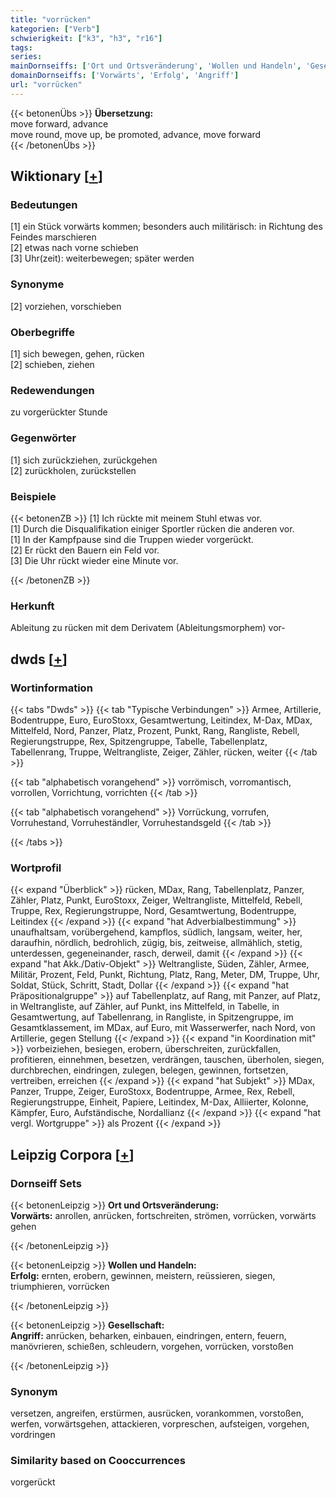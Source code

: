 ```yaml
---
title: "vorrücken"
kategorien: ["Verb"]
schwierigkeit: ["k3", "h3", "r16"]
tags:
series:
mainDornseiffs: ['Ort und Ortsveränderung', 'Wollen und Handeln', 'Gesellschaft']
domainDornseiffs: ['Vorwärts', 'Erfolg', 'Angriff']
url: "vorrücken"
---
```


{{< betonenÜbs >}}
**Übersetzung:**  
move forward, advance  
move round, move up, be promoted, advance, move forward  
{{< /betonenÜbs >}}

## Wiktionary [[+](https://de.wiktionary.org/wiki/vorrücken)]

### Bedeutungen
[1] ein Stück vorwärts kommen; besonders auch militärisch: in Richtung des Feindes marschieren  
[2] etwas nach vorne schieben  
[3] Uhr(zeit): weiterbewegen; später werden  

### Synonyme
[2] vorziehen, vorschieben  

### Oberbegriffe
[1] sich bewegen, gehen, rücken  
[2] schieben, ziehen  

### Redewendungen
zu vorgerückter Stunde  

### Gegenwörter
[1] sich zurückziehen, zurückgehen  
[2] zurückholen, zurückstellen  

### Beispiele
{{< betonenZB >}}
[1] Ich rückte mit meinem Stuhl etwas vor.  
[1] Durch die Disqualifikation einiger Sportler rücken die anderen vor.  
[1] In der Kampfpause sind die Truppen wieder vorgerückt.  
[2] Er rückt den Bauern ein Feld vor.  
[3] Die Uhr rückt wieder eine Minute vor.  

{{< /betonenZB >}}
### Herkunft
Ableitung zu rücken mit dem Derivatem (Ableitungsmorphem) vor-  



## dwds [[+](https://www.dwds.de/wb/vorrücken)]

### Wortinformation
{{< tabs "Dwds" >}}
{{< tab "Typische Verbindungen" >}}
Armee, Artillerie, Bodentruppe, Euro, EuroStoxx, Gesamtwertung, Leitindex, M-Dax, MDax, Mittelfeld, Nord, Panzer, Platz, Prozent, Punkt, Rang, Rangliste, Rebell, Regierungstruppe, Rex, Spitzengruppe, Tabelle, Tabellenplatz, Tabellenrang, Truppe, Weltrangliste, Zeiger, Zähler, rücken, weiter
{{< /tab >}}

{{< tab "alphabetisch vorangehend" >}}
vorrömisch, vorromantisch, vorrollen, Vorrichtung, vorrichten
{{< /tab >}}

{{< tab "alphabetisch vorangehend" >}}
Vorrückung, vorrufen, Vorruhestand, Vorruheständler, Vorruhestandsgeld
{{< /tab >}}

{{< /tabs >}}

### Wortprofil
{{< expand "Überblick" >}} rücken, MDax, Rang, Tabellenplatz, Panzer, Zähler, Platz, Punkt, EuroStoxx, Zeiger, Weltrangliste, Mittelfeld, Rebell, Truppe, Rex, Regierungstruppe, Nord, Gesamtwertung, Bodentruppe, Leitindex {{< /expand >}}
{{< expand "hat Adverbialbestimmung" >}} unaufhaltsam, vorübergehend, kampflos, südlich, langsam, weiter, her, daraufhin, nördlich, bedrohlich, zügig, bis, zeitweise, allmählich, stetig, unterdessen, gegeneinander, rasch, derweil, damit {{< /expand >}}
{{< expand "hat Akk./Dativ-Objekt" >}} Weltrangliste, Süden, Zähler, Armee, Militär, Prozent, Feld, Punkt, Richtung, Platz, Rang, Meter, DM, Truppe, Uhr, Soldat, Stück, Schritt, Stadt, Dollar {{< /expand >}}
{{< expand "hat Präpositionalgruppe" >}} auf Tabellenplatz, auf Rang, mit Panzer, auf Platz, in Weltrangliste, auf Zähler, auf Punkt, ins Mittelfeld, in Tabelle, in Gesamtwertung, auf Tabellenrang, in Rangliste, in Spitzengruppe, im Gesamtklassement, im MDax, auf Euro, mit Wasserwerfer, nach Nord, von Artillerie, gegen Stellung {{< /expand >}}
{{< expand "in Koordination mit" >}} vorbeiziehen, besiegen, erobern, überschreiten, zurückfallen, profitieren, einnehmen, besetzen, verdrängen, tauschen, überholen, siegen, durchbrechen, eindringen, zulegen, belegen, gewinnen, fortsetzen, vertreiben, erreichen {{< /expand >}}
{{< expand "hat Subjekt" >}} MDax, Panzer, Truppe, Zeiger, EuroStoxx, Bodentruppe, Armee, Rex, Rebell, Regierungstruppe, Einheit, Papiere, Leitindex, M-Dax, Alliierter, Kolonne, Kämpfer, Euro, Aufständische, Nordallianz {{< /expand >}}
{{< expand "hat vergl. Wortgruppe" >}} als Prozent {{< /expand >}}

## Leipzig Corpora [[+](https://corpora.uni-leipzig.de/en/res?word=vorrücken&corpusId=deu_newscrawl-public_2018)]

### Dornseiff Sets
{{< betonenLeipzig >}}
**Ort und Ortsveränderung:**  
**Vorwärts:** anrollen, anrücken, fortschreiten, strömen, vorrücken, vorwärts gehen  

{{< /betonenLeipzig >}}


{{< betonenLeipzig >}}
**Wollen und Handeln:**  
**Erfolg:** ernten, erobern, gewinnen, meistern, reüssieren, siegen, triumphieren, vorrücken  

{{< /betonenLeipzig >}}


{{< betonenLeipzig >}}
**Gesellschaft:**  
**Angriff:** anrücken, beharken, einbauen, eindringen, entern, feuern, manövrieren, schießen, schleudern, vorgehen, vorrücken, vorstoßen  

{{< /betonenLeipzig >}}

### Synonym
versetzen, angreifen, erstürmen, ausrücken, vorankommen, vorstoßen, werfen, vorwärtsgehen, attackieren, vorpreschen, aufsteigen, vorgehen, vordringen


### Similarity based on Cooccurrences
vorgerückt


